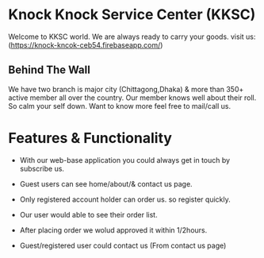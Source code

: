 # Knock Knock Service Center (KKSC)

Welcome to KKSC world. We are always ready to carry your goods.
visit us: (https://knock-kncok-ceb54.firebaseapp.com/)

## Behind The Wall

We have two branch is major city (Chittagong,Dhaka) & more than 350+ active member all over the country.
Our member knows well about their roll. So calm your self down. Want to know more feel free to mail/call us.

# Features & Functionality

- With our web-base application you could always get in touch by subscribe us.

- Guest users can see home/about/& contact us page.

- Only registered account holder can order us. so register quickly.

- Our user would able to see their order list.

- After placing order we wolud approved it within 1/2hours.

- Guest/registered user could contact us (From contact us page)
